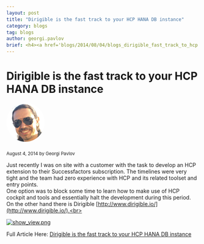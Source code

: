 ```yaml
---
layout: post
title: "Dirigible is the fast track to your HCP HANA DB instance"
category: blogs
tag: blogs
author: georgi.pavlov
brief: <h4><a href='blogs/2014/08/04/blogs_dirigible_fast_track_to_hcp.html'>Dirigible is the fast track to your HCP HANA DB instance</a></h4> <sub class="post-info">August 4, 2014 by Georgi Pavlov</sub></br> Just recently I was on site with a customer with the task to develop an HCP extension to their Successfactors subscription. The timelines were very tight and the team had zero experience with HCP and its related toolset and entry points...<br>
---
```


Dirigible is the fast track to your HCP HANA DB instance
===

<img class="img-responsive" src="/img/team/georgi.pavlov.png" style="border-radius: 50%;">
<br>

<sub class="post-info">August 4, 2014 by Georgi Pavlov</sub>
		
Just recently I was on site with a customer with the task to develop an HCP extension to their
Successfactors subscription. The timelines were very tight and the team had zero experience with
HCP and its related toolset and entry points.<br>
One option was to block some time to learn how to make use of HCP cockpit and tools and essentially halt the development during this period.<br>
On the other hand there is Dirigible [http://www.dirigible.io/](http://www.dirigible.io/).<br>

<a href="http://scn.sap.com/servlet/JiveServlet/downloadImage/38-111581-512604/446-400/dirigible-dbperspective.png"><img alt="show_view.png" class="jive-image" src="http://scn.sap.com/servlet/JiveServlet/downloadImage/38-111581-512604/446-400/dirigible-dbperspective.png"></a><br>

Full Article Here: [Dirigible is the fast track to your HCP HANA DB instance](http://scn.sap.com/people/georgi.pavlov/blog/2014/08/04/dirigible-is-the-fast-track-to-your-hcp-hana-instance)
